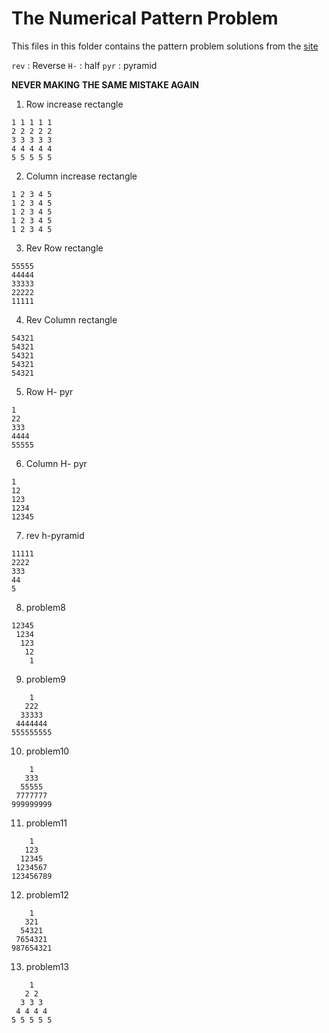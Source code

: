 # The Numerical Pattern Problem

This files in this folder contains the pattern problem solutions from the [site](https://www.csinfo360.com/p/pattern-programming-questions-and.html)


`rev` : Reverse
`H-` : half
`pyr` : pyramid

**NEVER MAKING THE SAME MISTAKE AGAIN**

1. Row increase rectangle
```
1 1 1 1 1 
2 2 2 2 2
3 3 3 3 3
4 4 4 4 4
5 5 5 5 5
```

2. Column increase rectangle
```
1 2 3 4 5 
1 2 3 4 5
1 2 3 4 5
1 2 3 4 5
1 2 3 4 5
```

3. Rev Row rectangle
```
55555
44444
33333
22222
11111
```

4. Rev Column rectangle
```
54321
54321
54321
54321
54321
```

5. Row H- pyr
```
1
22
333
4444
55555
```

6. Column H- pyr
```
1
12
123
1234
12345
```

7. rev h-pyramid
```
11111
2222
333
44
5
```

8. problem8
```
12345
 1234
  123
   12
    1
```

9. problem9
```
    1
   222
  33333
 4444444
555555555
```

10. problem10
```
    1
   333
  55555
 7777777
999999999
```
11. problem11
```
    1
   123
  12345
 1234567
123456789
```

12. problem12
```
    1
   321
  54321
 7654321
987654321
```

13. problem13
```
    1 
   2 2
  3 3 3
 4 4 4 4
5 5 5 5 5
```